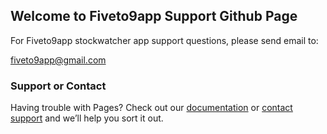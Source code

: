 ## Welcome to Fiveto9app Support Github Page

For Fiveto9app stockwatcher app support questions, please send email to:

fiveto9app@gmail.com





### Support or Contact

Having trouble with Pages? Check out our [documentation](https://docs.github.com/categories/github-pages-basics/) or [contact support](https://support.github.com/contact) and we’ll help you sort it out.
